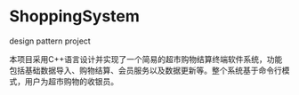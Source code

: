 # ShoppingSystem
design pattern project

本项目采用C++语言设计并实现了一个简易的超市购物结算终端软件系统，功能包括基础数据导入、购物结算、会员服务以及数据更新等。整个系统基于命令行模式，用户为超市购物的收银员。
